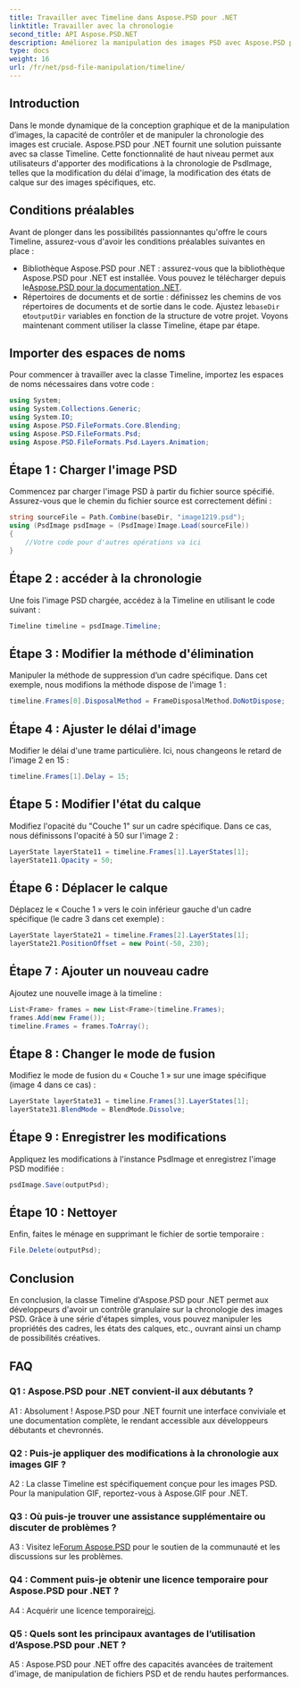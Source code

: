 ```yaml
---
title: Travailler avec Timeline dans Aspose.PSD pour .NET
linktitle: Travailler avec la chronologie
second_title: API Aspose.PSD.NET
description: Améliorez la manipulation des images PSD avec Aspose.PSD pour la classe .NET Timeline. Contrôlez les propriétés des images, les états des calques et libérez les possibilités créatives sans effort.
type: docs
weight: 16
url: /fr/net/psd-file-manipulation/timeline/
---
```

## Introduction
Dans le monde dynamique de la conception graphique et de la manipulation d’images, la capacité de contrôler et de manipuler la chronologie des images est cruciale. Aspose.PSD pour .NET fournit une solution puissante avec sa classe Timeline. Cette fonctionnalité de haut niveau permet aux utilisateurs d'apporter des modifications à la chronologie de PsdImage, telles que la modification du délai d'image, la modification des états de calque sur des images spécifiques, etc.
## Conditions préalables
Avant de plonger dans les possibilités passionnantes qu'offre le cours Timeline, assurez-vous d'avoir les conditions préalables suivantes en place :
-  Bibliothèque Aspose.PSD pour .NET : assurez-vous que la bibliothèque Aspose.PSD pour .NET est installée. Vous pouvez le télécharger depuis le[Aspose.PSD pour la documentation .NET](https://reference.aspose.com/psd/net/).
-  Répertoires de documents et de sortie : définissez les chemins de vos répertoires de documents et de sortie dans le code. Ajustez le`baseDir` et`outputDir` variables en fonction de la structure de votre projet.
Voyons maintenant comment utiliser la classe Timeline, étape par étape.
## Importer des espaces de noms
Pour commencer à travailler avec la classe Timeline, importez les espaces de noms nécessaires dans votre code :
```csharp
using System;
using System.Collections.Generic;
using System.IO;
using Aspose.PSD.FileFormats.Core.Blending;
using Aspose.PSD.FileFormats.Psd;
using Aspose.PSD.FileFormats.Psd.Layers.Animation;
```
## Étape 1 : Charger l'image PSD
Commencez par charger l'image PSD à partir du fichier source spécifié. Assurez-vous que le chemin du fichier source est correctement défini :
```csharp
string sourceFile = Path.Combine(baseDir, "image1219.psd");
using (PsdImage psdImage = (PsdImage)Image.Load(sourceFile))
{
    //Votre code pour d'autres opérations va ici
}
```
## Étape 2 : accéder à la chronologie
Une fois l'image PSD chargée, accédez à la Timeline en utilisant le code suivant :
```csharp
Timeline timeline = psdImage.Timeline;
```
## Étape 3 : Modifier la méthode d'élimination
Manipuler la méthode de suppression d’un cadre spécifique. Dans cet exemple, nous modifions la méthode dispose de l'image 1 :
```csharp
timeline.Frames[0].DisposalMethod = FrameDisposalMethod.DoNotDispose;
```
## Étape 4 : Ajuster le délai d'image
Modifier le délai d'une trame particulière. Ici, nous changeons le retard de l'image 2 en 15 :
```csharp
timeline.Frames[1].Delay = 15;
```
## Étape 5 : Modifier l'état du calque
Modifiez l'opacité du "Couche 1" sur un cadre spécifique. Dans ce cas, nous définissons l'opacité à 50 sur l'image 2 :
```csharp
LayerState layerState11 = timeline.Frames[1].LayerStates[1];
layerState11.Opacity = 50;
```
## Étape 6 : Déplacer le calque
Déplacez le « Couche 1 » vers le coin inférieur gauche d'un cadre spécifique (le cadre 3 dans cet exemple) :
```csharp
LayerState layerState21 = timeline.Frames[2].LayerStates[1];
layerState21.PositionOffset = new Point(-50, 230);
```
## Étape 7 : Ajouter un nouveau cadre
Ajoutez une nouvelle image à la timeline :
```csharp
List<Frame> frames = new List<Frame>(timeline.Frames);
frames.Add(new Frame());
timeline.Frames = frames.ToArray();
```
## Étape 8 : Changer le mode de fusion
Modifiez le mode de fusion du « Couche 1 » sur une image spécifique (image 4 dans ce cas) :
```csharp
LayerState layerState31 = timeline.Frames[3].LayerStates[1];
layerState31.BlendMode = BlendMode.Dissolve;
```
## Étape 9 : Enregistrer les modifications
Appliquez les modifications à l'instance PsdImage et enregistrez l'image PSD modifiée :
```csharp
psdImage.Save(outputPsd);
```
## Étape 10 : Nettoyer
Enfin, faites le ménage en supprimant le fichier de sortie temporaire :
```csharp
File.Delete(outputPsd);
```
## Conclusion

En conclusion, la classe Timeline d'Aspose.PSD pour .NET permet aux développeurs d'avoir un contrôle granulaire sur la chronologie des images PSD. Grâce à une série d'étapes simples, vous pouvez manipuler les propriétés des cadres, les états des calques, etc., ouvrant ainsi un champ de possibilités créatives.

## FAQ

### Q1 : Aspose.PSD pour .NET convient-il aux débutants ?

A1 : Absolument ! Aspose.PSD pour .NET fournit une interface conviviale et une documentation complète, le rendant accessible aux développeurs débutants et chevronnés.

### Q2 : Puis-je appliquer des modifications à la chronologie aux images GIF ?

A2 : La classe Timeline est spécifiquement conçue pour les images PSD. Pour la manipulation GIF, reportez-vous à Aspose.GIF pour .NET.

### Q3 : Où puis-je trouver une assistance supplémentaire ou discuter de problèmes ?

 A3 : Visitez le[Forum Aspose.PSD](https://forum.aspose.com/c/psd/34) pour le soutien de la communauté et les discussions sur les problèmes.

### Q4 : Comment puis-je obtenir une licence temporaire pour Aspose.PSD pour .NET ?

 A4 : Acquérir une licence temporaire[ici](https://purchase.aspose.com/temporary-license/).

### Q5 : Quels sont les principaux avantages de l’utilisation d’Aspose.PSD pour .NET ?

A5 : Aspose.PSD pour .NET offre des capacités avancées de traitement d'image, de manipulation de fichiers PSD et de rendu hautes performances.